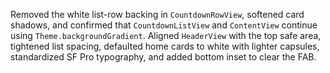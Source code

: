 Removed the white list-row backing in `CountdownRowView`, softened card shadows, and confirmed that `CountdownListView` and `ContentView` continue using `Theme.backgroundGradient`.
Aligned `HeaderView` with the top safe area, tightened list spacing, defaulted home cards to white with lighter capsules, standardized SF Pro typography, and added bottom inset to clear the FAB.
